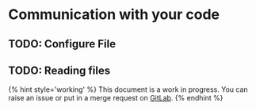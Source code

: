 # Communication with your code

## TODO: Configure File

## TODO: Reading files

{% hint style='working' %}
This document is a work in progress. You can raise an issue or put in a merge request on [GitLab](https://gitlab.com/CLIUtils/modern-cmake).
{% endhint %}
